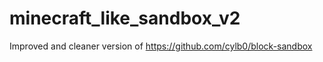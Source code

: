 ﻿# minecraft_like_sandbox_v2
Improved and cleaner version of https://github.com/cylb0/block-sandbox
